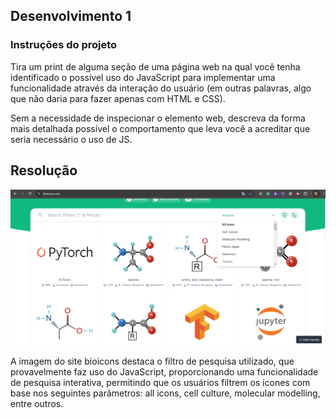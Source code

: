 ## Desenvolvimento 1 
### Instruções do projeto
Tira um print de alguma seção de uma página web na qual você tenha identificado o possível uso do JavaScript para implementar uma funcionalidade através da interação do usuário (em outras palavras, algo que não daria para fazer apenas com HTML e CSS).

Sem a necessidade de inspecionar o elemento web, descreva da forma mais detalhada possível o comportamento que leva você a acreditar que seria necessário o uso de JS.

## Resolução
<img src="../img/exemplo_js.png" alt="Print do site bioicons">

A imagem do site bioicons destaca o filtro de pesquisa utilizado, que provavelmente faz uso do JavaScript, proporcionando uma funcionalidade de pesquisa interativa, permitindo que os usuários filtrem os ícones com base nos seguintes parâmetros: all icons, cell culture, molecular modelling, entre outros.

